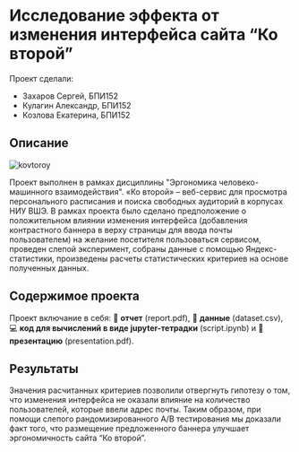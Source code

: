 # Исследование эффекта от изменения интерфейса сайта “Ко второй”

Проект сделали:

* Захаров Сергей, БПИ152
* Кулагин Александр, БПИ152
* Козлова Екатерина, БПИ152


## Описание

![kovtoroy](http://kovtoroy.ru/_nuxt/img/logo2.ddf6298.svg)

Проект выполнен в рамках дисциплины "Эргономика человеко-машинного взаимодействия". 
«Ко второй» – веб-сервис для просмотра персонального расписания и поиска свободных аудиторий в корпусах НИУ ВШЭ.
В рамках проекта было сделано предположение о положительном влиянии изменения интерфейса (добавления контрастного баннера в верху страницы для ввода почты пользователем) на желание посетителя пользоваться сервисом, проведен слепой эксперимент, собраны данные с помощью Яндекс-статистики, произведены расчеты статистических критериев на основе полученных данных.


## Содержимое проекта
Проект включание в себя: :blue_book: **отчет** (report.pdf), :bookmark_tabs: **данные** (dataset.csv), :computer: **код для вычислений в виде jupyter-тетрадки** (script.ipynb) и :sunrise_over_mountains: **презентацию** (presentation.pdf).


## Результаты
Значения расчитанных критериев позволили отвергнуть гипотезу о том, что изменения интерфейса не оказали влияние на количество пользователей, которые ввели адрес почты. Таким образом, при помощи слепого рандомизированного A/B тестирования мы доказали факт того, что размещение предложенного баннера улучшает эргономичность сайта “Ко второй”.
